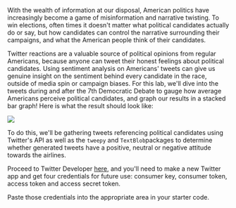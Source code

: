 
<!--title={Introduction}-->

With the wealth of information at our disposal, American politics have increasingly become a game of misinformation and narrative twisting. To win elections, often times it doesn't matter what political candidates actually do or say, but how candidates can control the narrative surrounding their campaigns, and what the American people think of their candidates. 

Twitter reactions are a valuable source of political opinions from regular Americans, because anyone can tweet their honest feelings about political candidates. Using sentiment analysis on Americans' tweets can give us genuine insight on the sentiment behind every candidate in the race, outside of media spin or campaign biases. For this lab, we'll dive into the tweets during and after the 7th Democratic Debate to gauge how average Americans perceive political candidates, and graph our results in a stacked bar graph! Here is what the result should look like:

![](https://projectbit.s3-us-west-1.amazonaws.com/darlene/labs/6thDemDebateGraph.png)

To do this, we'll be gathering tweets referencing political candidates using Twitter's API as well as the `tweepy` and `TextBlob`packages to determine whether generated tweets have a positive, neutral or negative attitude towards the airlines.

Proceed to Twitter Developer [here](https://developer.twitter.com/en/apps), and you'll need to make a new Twitter app and get four credentials for future use: consumer key, consumer token, access token and access secret token. 

Paste those credentials into the appropriate area in your starter code.

